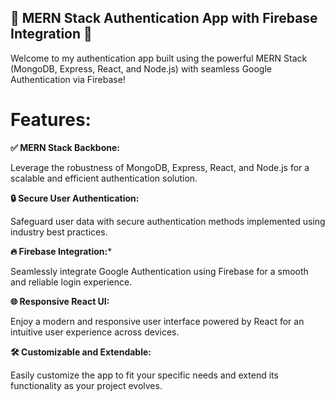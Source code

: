 <h2>🚀 MERN Stack Authentication App with Firebase Integration 🚀</h2>

Welcome to my authentication app built using the powerful MERN Stack (MongoDB, Express, React, and Node.js) with seamless Google Authentication via Firebase!

<h1>Features:</h1>

**✅ MERN Stack Backbone:**

Leverage the robustness of MongoDB, Express, React, and Node.js for a scalable and efficient authentication solution.

**🔒 Secure User Authentication:**

Safeguard user data with secure authentication methods implemented using industry best practices.

**🔥 Firebase Integration:***

Seamlessly integrate Google Authentication using Firebase for a smooth and reliable login experience.

**🌐 Responsive React UI:** 

Enjoy a modern and responsive user interface powered by React for an intuitive user experience across devices.

**🛠️ Customizable and Extendable:**

Easily customize the app to fit your specific needs and extend its functionality as your project evolves.
